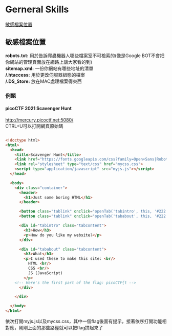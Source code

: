 # Gerneral Skills
[敏感檔案位置](#敏感檔案位置)  
## 敏感檔案位置
**robots.txt:** 用於告訴爬蟲機器人哪些檔案室不可檢索的(像是Google BOT不會把你網站的管理頁面放在網路上讓大家看的到)     
**sitemap.xml:** 一份你網站有哪些地址的清單     
**/.htaccess:** 用於更改伺服器組態的檔案  
**/.DS_Store:** 放在MAC處理檔案得東西  
### 例題
#### picoCTF 2021 Scavenger Hunt
http://mercury.picoctf.net:5080/  
CTRL+U可以打開網頁原始碼  
```html

<!doctype html>
<html>
  <head>
    <title>Scavenger Hunt</title>
    <link href="https://fonts.googleapis.com/css?family=Open+Sans|Roboto" rel="stylesheet">
    <link rel="stylesheet" type="text/css" href="mycss.css">
    <script type="application/javascript" src="myjs.js"></script>
  </head>

  <body>
    <div class="container">
      <header>
		<h1>Just some boring HTML</h1>
      </header>

      <button class="tablink" onclick="openTab('tabintro', this, '#222')" id="defaultOpen">How</button>
      <button class="tablink" onclick="openTab('tababout', this, '#222')">What</button>

      <div id="tabintro" class="tabcontent">
		<h3>How</h3>
		<p>How do you like my website?</p>
      </div>

      <div id="tababout" class="tabcontent">
		<h3>What</h3>
		<p>I used these to make this site: <br/>
		  HTML <br/>
		  CSS <br/>
		  JS (JavaScript)
		</p>
	<!-- Here's the first part of the flag: picoCTF{t -->
      </div>

    </div>

  </body>
</html>

```
依次打開myjs.js以及mycss.css，其中一個flag後面有提示，接著依序打開功能相對應，剛剛上面的那些路徑就可以把flag拼起來了


